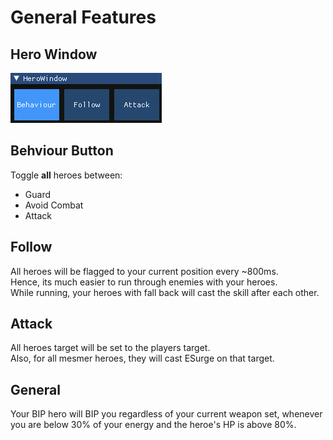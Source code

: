 # General Features

## Hero Window

![alt](../imgs/HeroWindow.png)

## Behviour Button

Toggle **all** heroes between:

- Guard
- Avoid Combat
- Attack

## Follow

All heroes will be flagged to your current position every ~800ms.  
Hence, its much easier to run through enemies with your heroes.  
While running, your heroes with fall back will cast the skill after each other.

## Attack

All heroes target will be set to the players target.  
Also, for all mesmer heroes, they will cast ESurge on that target.

## General

Your BIP hero will BIP you regardless of your current weapon set, whenever you are below 30% of your energy and the heroe's HP is above 80%.
